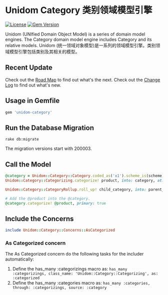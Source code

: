 # Unidom Category 类别领域模型引擎

[![License](https://img.shields.io/badge/license-MIT-green.svg)](http://opensource.org/licenses/MIT)
[![Gem Version](https://badge.fury.io/rb/unidom-category.svg)](https://badge.fury.io/rb/unidom-category)

Unidom (UNIfied Domain Object Model) is a series of domain model engines. The Category domain model engine includes Category and its relative models.
Unidom (统一领域对象模型)是一系列的领域模型引擎。类别领域模型引擎包括类别及其相关的模型。

## Recent Update
Check out the [Road Map](ROADMAP.md) to find out what's the next.
Check out the [Change Log](CHANGELOG.md) to find out what's new.

## Usage in Gemfile
```ruby
gem 'unidom-category'
```

## Run the Database Migration
```shell
rake db:migrate
```
The migration versions start with 200003.

## Call the Model
```ruby
@category = Unidom::Category::Category.coded_as('x1').scheme_is(scheme).valid_at.alive.first
Unidom::Category::Categorizing.categorize! product, into: category, at: Time.now

Unidom::Category::CategoryRollup.roll_up! child_category, into: parent_category, at: Time.now

# Add the @product into the @category.
@category.categorize! @product, primary: true
```

## Include the Concerns
```ruby
include Unidom::Category::Concerns::AsCategorized
```

### As Categorized concern
The As Categorized concern do the following tasks for the includer automatically:  
1. Define the has_many :categorizings macro as: ``has_many :categorizings, class_name: 'Unidom::Category::Categorizing', as: :categorized``
2. Define the has_many :categories macro as: ``has_many :categories, through: :categorizings, source: :category``
